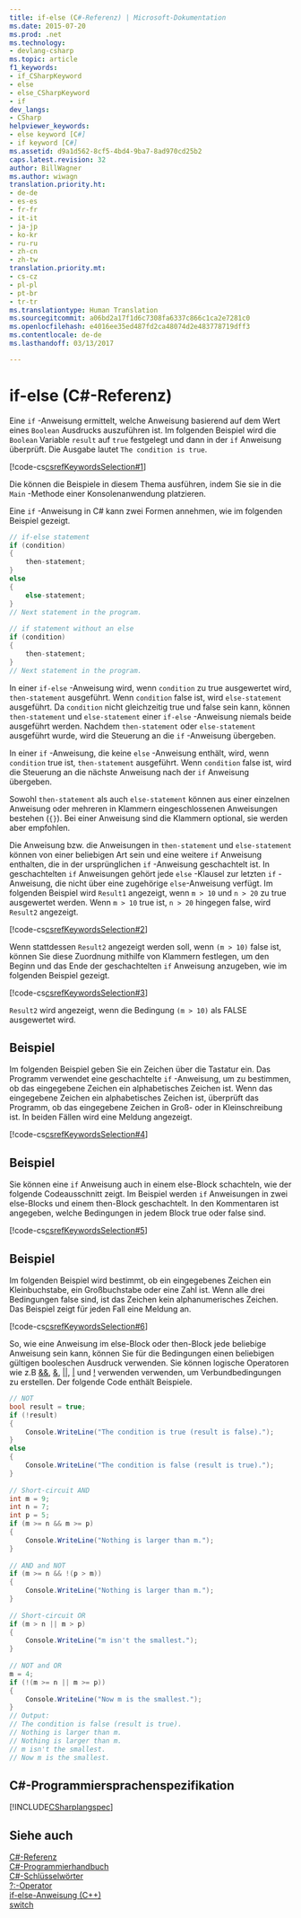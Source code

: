```yaml
---
title: if-else (C#-Referenz) | Microsoft-Dokumentation
ms.date: 2015-07-20
ms.prod: .net
ms.technology:
- devlang-csharp
ms.topic: article
f1_keywords:
- if_CSharpKeyword
- else
- else_CSharpKeyword
- if
dev_langs:
- CSharp
helpviewer_keywords:
- else keyword [C#]
- if keyword [C#]
ms.assetid: d9a1d562-8cf5-4bd4-9ba7-8ad970cd25b2
caps.latest.revision: 32
author: BillWagner
ms.author: wiwagn
translation.priority.ht:
- de-de
- es-es
- fr-fr
- it-it
- ja-jp
- ko-kr
- ru-ru
- zh-cn
- zh-tw
translation.priority.mt:
- cs-cz
- pl-pl
- pt-br
- tr-tr
ms.translationtype: Human Translation
ms.sourcegitcommit: a06bd2a17f1d6c7308fa6337c866c1ca2e7281c0
ms.openlocfilehash: e4016ee35ed487fd2ca48074d2e483778719dff3
ms.contentlocale: de-de
ms.lasthandoff: 03/13/2017

---
```

# <a name="if-else-c-reference"></a>if-else (C#-Referenz)
Eine `if` -Anweisung ermittelt, welche Anweisung basierend auf dem Wert eines `Boolean` Ausdrucks auszuführen ist. Im folgenden Beispiel wird die `Boolean` Variable `result` auf `true` festgelegt und dann in der `if` Anweisung überprüft. Die Ausgabe lautet `The condition is true`.  
  
 [!code-cs[csrefKeywordsSelection#1](../../../csharp/language-reference/keywords/codesnippet/CSharp/if-else_1.cs)]  
  
 Die können die Beispiele in diesem Thema ausführen, indem Sie sie in die `Main` -Methode einer Konsolenanwendung platzieren.  
  
 Eine `if` -Anweisung in C# kann zwei Formen annehmen, wie im folgenden Beispiel gezeigt.  
  
```csharp  
// if-else statement  
if (condition)  
{  
    then-statement;  
}  
else  
{  
    else-statement;  
}  
// Next statement in the program.  
  
// if statement without an else  
if (condition)  
{  
    then-statement;  
}  
// Next statement in the program.  
```  
  
 In einer `if-else` -Anweisung wird, wenn `condition` zu true ausgewertet wird, `then-statement` ausgeführt. Wenn `condition` false ist, wird `else-statement` ausgeführt. Da `condition` nicht gleichzeitig true und false sein kann, können `then-statement` und `else-statement` einer `if-else` -Anweisung niemals beide ausgeführt werden. Nachdem `then-statement` oder `else-statement` ausgeführt wurde, wird die Steuerung an die `if` -Anweisung übergeben.  
  
 In einer `if` -Anweisung, die keine `else` -Anweisung enthält, wird, wenn `condition` true ist, `then-statement` ausgeführt. Wenn `condition` false ist, wird die Steuerung an die nächste Anweisung nach der `if` Anweisung übergeben.  
  
 Sowohl `then-statement` als auch `else-statement` können aus einer einzelnen Anweisung oder mehreren in Klammern eingeschlossenen Anweisungen bestehen (`{}`). Bei einer Anweisung sind die Klammern optional, sie werden aber empfohlen.  
  
 Die Anweisung bzw. die Anweisungen in `then-statement` und `else-statement` können von einer beliebigen Art sein und eine weitere `if` Anweisung enthalten, die in der ursprünglichen `if` -Anweisung geschachtelt ist. In geschachtelten `if` Anweisungen gehört jede `else` -Klausel zur letzten `if` -Anweisung, die nicht über eine zugehörige `else`-Anweisung verfügt. Im folgenden Beispiel wird `Result1` angezeigt, wenn `m > 10` und `n > 20` zu true ausgewertet werden. Wenn `m > 10` true ist, `n > 20` hingegen false, wird `Result2` angezeigt.  
  
 [!code-cs[csrefKeywordsSelection#2](../../../csharp/language-reference/keywords/codesnippet/CSharp/if-else_2.cs)]  
  
 Wenn stattdessen `Result2` angezeigt werden soll, wenn `(m > 10)` false ist, können Sie diese Zuordnung mithilfe von Klammern festlegen, um den Beginn und das Ende der geschachtelten `if` Anweisung anzugeben, wie im folgenden Beispiel gezeigt.  
  
 [!code-cs[csrefKeywordsSelection#3](../../../csharp/language-reference/keywords/codesnippet/CSharp/if-else_3.cs)]  
  
 `Result2` wird angezeigt, wenn die Bedingung `(m > 10)` als FALSE ausgewertet wird.  
  
## <a name="example"></a>Beispiel  
 Im folgenden Beispiel geben Sie ein Zeichen über die Tastatur ein. Das Programm verwendet eine geschachtelte `if` -Anweisung, um zu bestimmen, ob das eingegebene Zeichen ein alphabetisches Zeichen ist. Wenn das eingegebene Zeichen ein alphabetisches Zeichen ist, überprüft das Programm, ob das eingegebene Zeichen in Groß- oder in Kleinschreibung ist. In beiden Fällen wird eine Meldung angezeigt.  
  
 [!code-cs[csrefKeywordsSelection#4](../../../csharp/language-reference/keywords/codesnippet/CSharp/if-else_4.cs)]  
  
## <a name="example"></a>Beispiel  
 Sie können eine `if` Anweisung auch in einem else-Block schachteln, wie der folgende Codeausschnitt zeigt. Im Beispiel werden `if` Anweisungen in zwei else-Blocks und einem then-Block geschachtelt. In den Kommentaren ist angegeben, welche Bedingungen in jedem Block true oder false sind.  
  
 [!code-cs[csrefKeywordsSelection#5](../../../csharp/language-reference/keywords/codesnippet/CSharp/if-else_5.cs)]  
  
## <a name="example"></a>Beispiel  
 Im folgenden Beispiel wird bestimmt, ob ein eingegebenes Zeichen ein Kleinbuchstabe, ein Großbuchstabe oder eine Zahl ist. Wenn alle drei Bedingungen false sind, ist das Zeichen kein alphanumerisches Zeichen. Das Beispiel zeigt für jeden Fall eine Meldung an.  
  
 [!code-cs[csrefKeywordsSelection#6](../../../csharp/language-reference/keywords/codesnippet/CSharp/if-else_6.cs)]  
  
 So, wie eine Anweisung im else-Block oder then-Block jede beliebige Anweisung sein kann, können Sie für die Bedingungen einen beliebigen gültigen booleschen Ausdruck verwenden. Sie können logische Operatoren wie z.B [&&](../../../csharp/language-reference/operators/conditional-and-operator.md), [&](../../../csharp/language-reference/operators/and-operator.md), [&#124;&#124;](../../../csharp/language-reference/operators/conditional-or-operator.md), [&#124;](../../../csharp/language-reference/operators/or-operator.md) und [!](../../../csharp/language-reference/operators/logical-negation-operator.md) verwenden verwenden, um Verbundbedingungen zu erstellen. Der folgende Code enthält Beispiele.  
  
```csharp  
// NOT  
bool result = true;  
if (!result)  
{  
    Console.WriteLine("The condition is true (result is false).");  
}  
else  
{  
    Console.WriteLine("The condition is false (result is true).");  
}  
  
// Short-circuit AND  
int m = 9;  
int n = 7;  
int p = 5;  
if (m >= n && m >= p)  
{  
    Console.WriteLine("Nothing is larger than m.");  
}  
  
// AND and NOT  
if (m >= n && !(p > m))  
{  
    Console.WriteLine("Nothing is larger than m.");  
}  
  
// Short-circuit OR  
if (m > n || m > p)  
{  
    Console.WriteLine("m isn't the smallest.");  
}  
  
// NOT and OR  
m = 4;  
if (!(m >= n || m >= p))  
{  
    Console.WriteLine("Now m is the smallest.");  
}  
// Output:  
// The condition is false (result is true).  
// Nothing is larger than m.  
// Nothing is larger than m.  
// m isn't the smallest.  
// Now m is the smallest.  
```  
  
## <a name="c-language-specification"></a>C#-Programmiersprachenspezifikation  
 [!INCLUDE[CSharplangspec](~/includes/csharplangspec-md.md)]  
  
## <a name="see-also"></a>Siehe auch  
 [C#-Referenz](../../../csharp/language-reference/index.md)   
 [C#-Programmierhandbuch](../../../csharp/programming-guide/index.md)   
 [C#-Schlüsselwörter](../../../csharp/language-reference/keywords/index.md)   
 [?:-Operator](../../../csharp/language-reference/operators/conditional-operator.md)   
 [if-else-Anweisung (C++)](https://docs.microsoft.com/cpp/cpp/if-else-statement-cpp)   
 [switch](../../../csharp/language-reference/keywords/switch.md)

